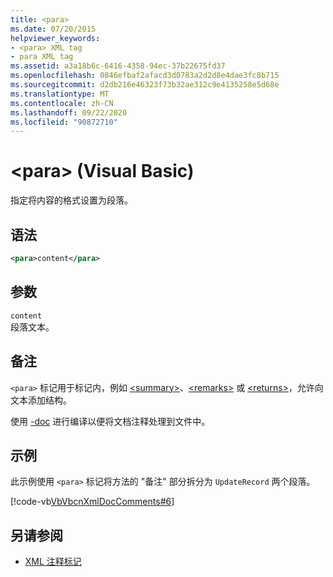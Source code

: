 ```yaml
---
title: <para>
ms.date: 07/20/2015
helpviewer_keywords:
- <para> XML tag
- para XML tag
ms.assetid: a3a18b6c-6416-4358-94ec-37b22675fd37
ms.openlocfilehash: 0846efbaf2afacd3d0783a2d2d8e4dae3fc8b715
ms.sourcegitcommit: d2db216e46323f73b32ae312c9e4135258e5d68e
ms.translationtype: MT
ms.contentlocale: zh-CN
ms.lasthandoff: 09/22/2020
ms.locfileid: "90872710"
---
```

# <a name="para-visual-basic"></a>\<para> (Visual Basic)

指定将内容的格式设置为段落。  
  
## <a name="syntax"></a>语法  
  
```xml  
<para>content</para>  
```  
  
## <a name="parameters"></a>参数  

 `content`  
 段落文本。  
  
## <a name="remarks"></a>备注  

 `<para>` 标记用于标记内，例如 [\<summary>](summary.md)、[\<remarks>](remarks.md) 或 [\<returns>](returns.md)，允许向文本添加结构。  
  
 使用 [-doc](../../reference/command-line-compiler/doc.md) 进行编译以便将文档注释处理到文件中。  
  
## <a name="example"></a>示例  

 此示例使用 `<para>` 标记将方法的 "备注" 部分拆分为 `UpdateRecord` 两个段落。  
  
 [!code-vb[VbVbcnXmlDocComments#6](~/samples/snippets/visualbasic/VS_Snippets_VBCSharp/VbVbcnXmlDocComments/VB/Class1.vb#6)]  
  
## <a name="see-also"></a>另请参阅

- [XML 注释标记](index.md)
